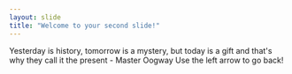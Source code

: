 ```yaml
---
layout: slide
title: "Welcome to your second slide!"
---
```

Yesterday is history, tomorrow is a mystery, but today is a gift and that's why they call it the present - Master Oogway
Use the left arrow to go back!